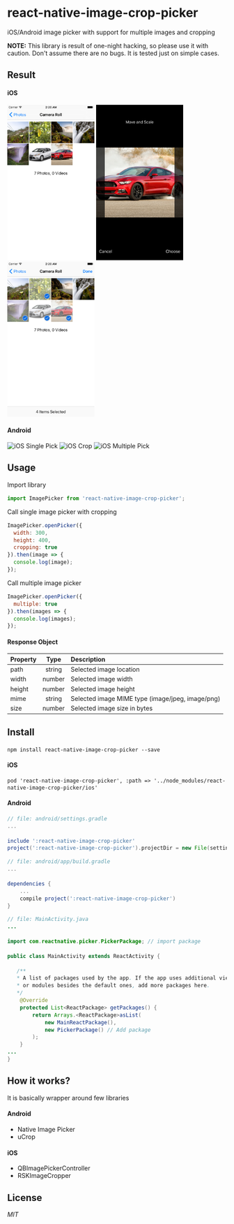 # react-native-image-crop-picker
iOS/Android image picker with support for multiple images and cropping

**NOTE:** This library is result of one-night hacking, so please use it with caution. Don't assume there are no bugs. It is tested just on simple cases.

## Result

#### iOS
<img width=200 title="iOS Single Pick" src="https://github.com/ivpusic/react-native-image-crop-picker/blob/master/images/ios_single_pick.png"> 
<img width=200 title="iOS Crop" src="https://github.com/ivpusic/react-native-image-crop-picker/blob/master/images/ios_crop.png"> 
<img width=200 title="iOS Multiple Pick" src="https://github.com/ivpusic/react-native-image-crop-picker/blob/master/images/ios_multiple_pick.png">

#### Android
<img width=200 title="iOS Single Pick" src="https://github.com/ivpusic/react-native-image-crop-picker/blob/master/images/android_single_pick.png"> 
<img width=200 title="iOS Crop" src="https://github.com/ivpusic/react-native-image-crop-picker/blob/master/images/android_crop.png"> 
<img width=200 title="iOS Multiple Pick" src="https://github.com/ivpusic/react-native-image-crop-picker/blob/master/images/android_multiple.png">

## Usage

Import library
```javascript
import ImagePicker from 'react-native-image-crop-picker';
```

Call single image picker with cropping
```javascript
ImagePicker.openPicker({
  width: 300,
  height: 400,
  cropping: true
}).then(image => {
  console.log(image);
});
```

Call multiple image picker
```javascript
ImagePicker.openPicker({
  multiple: true
}).then(images => {
  console.log(images);
});
```

#### Response Object

| Property        | Type           | Description  |
| ------------- |:-------------:| :-----|
| path          | string | Selected image location |
| width      | number      | Selected image width |
| height | number      | Selected image height |
| mime | string | Selected image MIME type (image/jpeg, image/png) |
| size | number | Selected image size in bytes |

## Install

`npm install react-native-image-crop-picker --save`

#### iOS

```
pod 'react-native-image-crop-picker', :path => '../node_modules/react-native-image-crop-picker/ios'
```

#### Android
```gradle
// file: android/settings.gradle
...

include ':react-native-image-crop-picker'
project(':react-native-image-crop-picker').projectDir = new File(settingsDir, '../node_modules/react-native-image-crop-picker/android')
```
```gradle
// file: android/app/build.gradle
...

dependencies {
    ...
    compile project(':react-native-image-crop-picker')
}
```

```java
// file: MainActivity.java
...

import com.reactnative.picker.PickerPackage; // import package

public class MainActivity extends ReactActivity {

   /**
   * A list of packages used by the app. If the app uses additional views
   * or modules besides the default ones, add more packages here.
   */
    @Override
    protected List<ReactPackage> getPackages() {
        return Arrays.<ReactPackage>asList(
            new MainReactPackage(),
            new PickerPackage() // Add package
        );
    }
...
}
```

## How it works?

It is basically wrapper around few libraries

#### Android
- Native Image Picker
- uCrop

#### iOS
- QBImagePickerController
- RSKImageCropper

## License
*MIT*
